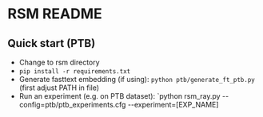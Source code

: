 # RSM README

## Quick start (PTB)

* Change to rsm directory
* `pip install -r requirements.txt`
* Generate fasttext embedding (if using): `python ptb/generate_ft_ptb.py` (first adjust PATH in file)
* Run an experiment (e.g. on PTB dataset): `python rsm_ray.py --config=ptb/ptb_experiments.cfg --experiment=[EXP_NAME]
